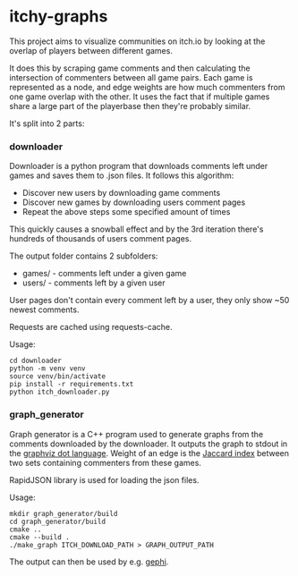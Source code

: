 itchy-graphs
=========

This project aims to visualize communities on itch.io by looking at the overlap of players between different games.

It does this by scraping game comments and then calculating the intersection of commenters between all game pairs. Each game is represented as a node, and edge weights are how much commenters from one game overlap with the other. It uses the fact that if multiple games share a large part of the playerbase then they're probably similar.

It's split into 2 parts:

### downloader

Downloader is a python program that downloads comments left under games and saves them to .json files.
It follows this algorithm:

- Discover new users by downloading game comments
- Discover new games by downloading users comment pages
- Repeat the above steps some specified amount of times

This quickly causes a snowball effect and by the 3rd iteration there's hundreds of thousands of users comment pages.

The output folder contains 2 subfolders:

- games/ - comments left under a given game
- users/ - comments left by a given user

User pages don't contain every comment left by a user, they only show ~50 newest comments.

Requests are cached using requests-cache.

Usage:

```shell
cd downloader
python -m venv venv
source venv/bin/activate
pip install -r requirements.txt
python itch_downloader.py
```

### graph_generator

Graph generator is a C++ program used to generate graphs from the comments downloaded by the downloader. It outputs the graph to stdout in the [graphviz dot language](https://graphviz.org/doc/info/lang.html). Weight of an edge is the [Jaccard index](https://en.wikipedia.org/wiki/Jaccard_index) between two sets containing commenters from these games.

RapidJSON library is used for loading the json files.

Usage:

```shell
mkdir graph_generator/build
cd graph_generator/build
cmake ..
cmake --build .
./make_graph ITCH_DOWNLOAD_PATH > GRAPH_OUTPUT_PATH
```

The output can then be used by e.g. [gephi](https://gephi.org/).
